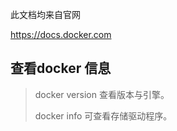 此文档均来自官网

https://docs.docker.com



## 查看docker 信息

> docker version     查看版本与引擎。
>
> docker info        可查看存储驱动程序。



